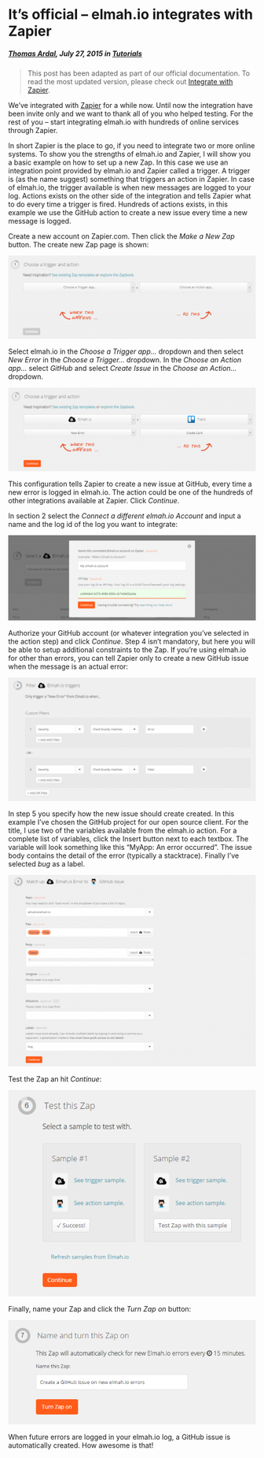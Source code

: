 # It’s official – elmah.io integrates with Zapier

##### [Thomas Ardal](http://elmah.io/about/), July 27, 2015 in [Tutorials](/category/tutorials/)

> This post has been adapted as part of our official documentation. To read the most updated version, please check out [Integrate with Zapier](http://docs.elmah.io/integrate-elmah-io-with-zapier/).

We’ve integrated with [Zapier](https://zapier.com/) for a while now. Until now the integration have been invite only and we want to thank all of you who helped testing. For the rest of you – start integrating elmah.io with hundreds of online services through Zapier.

In short Zapier is the place to go, if you need to integrate two or more online systems. To show you the strengths of elmah.io and Zapier, I will show you a basic example on how to set up a new Zap. In this case we use an integration point provided by elmah.io and Zapier called a trigger. A trigger is (as the name suggest) something that triggers an action in Zapier. In case of elmah.io, the trigger available is when new messages are logged to your log. Actions exists on the other side of the integration and tells Zapier what to do every time a trigger is fired. Hundreds of actions exists, in this example we use the GitHub action to create a new issue every time a new message is logged.

Create a new account on Zapier.com. Then click the _Make a New Zap_ button. The create new Zap page is shown:

![Step 1](images/zapierstep1.png)

Select elmah.io in the _Choose a Trigger app..._ dropdown and then select _New Error_ in the _Choose a Trigger..._ dropdown. In the _Choose an Action app..._ select _GitHub_ and select _Create Issue_ in the _Choose an Action..._ dropdown.

![Step 1 completed](images/zapierstep1complete.png)

This configuration tells Zapier to create a new issue at GitHub, every time a new error is logged in elmah.io. The action could be one of the hundreds of other integrations available at Zapier. Click _Continue_.

In section 2 select the _Connect a different elmah.io Account_ and input a name and the log id of the log you want to integrate:

![Step 2](images/zapierstep2.png)

Authorize your GitHub account (or whatever integration you’ve selected in the action step) and click _Continue_. Step 4 isn’t mandatory, but here you will be able to setup additional constraints to the Zap. If you’re using elmah.io for other than errors, you can tell Zapier only to create a new GitHub issue when the message is an actual error:

![Step 4](images/zapierstep4.png)

In step 5 you specify how the new issue should create created. In this example I’ve chosen the GitHub project for our open source client. For the title, I use two of the variables available from the elmah.io action. For a complete list of variables, click the Insert button next to each textbox. The variable will look something like this “MyApp: An error occurred”. The issue body contains the detail of the error (typically a stacktrace). Finally I’ve selected _bug_ as a label.

![Step 5](images/zapierstep5.png)

Test the Zap an hit _Continue_:

![Step 6](images/zapierstep6.png)

Finally, name your Zap and click the _Turn Zap on_ button:

![Step 7](images/zapierstep7.png)

When future errors are logged in your elmah.io log, a GitHub issue is automatically created. How awesome is that!

